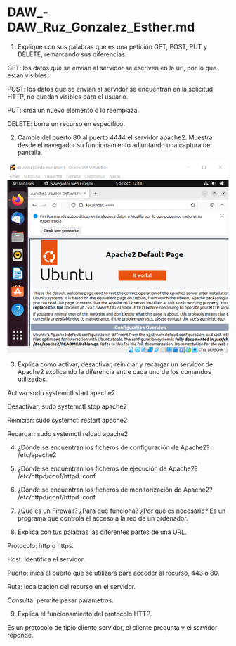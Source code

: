 # DAW_-DAW_Ruz_Gonzalez_Esther.md
1. Explique con sus palabras que es una petición GET, POST, PUT y DELETE,
remarcando sus diferencias.

GET: los datos que se envian al servidor se escriven en la url, por lo que estan visibles.

POST: los datos que se envian al servidor se encuentran en la solicitud HTTP, no quedan visibles para el usuario.

PUT: crea un nuevo elemento o lo reemplaza.

DELETE: borra un recurso en específico.


2. Cambie del puerto 80 al puerto 4444 el servidor apache2. Muestra desde el navegador
su funcionamiento adjuntando una captura de pantalla.

![Alt text](/abc.png)

3. Explica como activar, desactivar, reiniciar y recargar un servidor de Apache2
explicando la diferencia entre cada uno de los comandos utilizados.

Activar:sudo systemctl start apache2

Desactivar: sudo systemctl stop apache2

Reiniciar: sudo systemctl restart apache2

Recargar: sudo systemctl reload apache2

4. ¿Dónde se encuentran los ficheros de configuración de Apache2?
/etc/apache2

5. ¿Dónde se encuentran los ficheros de ejecución de Apache2?
/etc/httpd/conf/httpd. conf

6. ¿Dónde se encuentran los ficheros de monitorización de Apache2?
/etc/httpd/conf/httpd. conf

7. ¿Qué es un Firewall? ¿Para que funciona? ¿Por qué es necesario?
Es un programa que controla el acceso a la red de un ordenador.

8. Explica con tus palabras las diferentes partes de una URL.

Protocolo: http o https.

Host: identifica el servidor.

Puerto: inica el puerto que se utilizara para acceder al recurso, 443 o 80.

Ruta: localización del recurso en el servidor.

Consulta: permite pasar parametros.

9. Explica el funcionamiento del protocolo HTTP.

Es un protocolo de tipio cliente servidor, el cliente pregunta y el servidor reponde.
